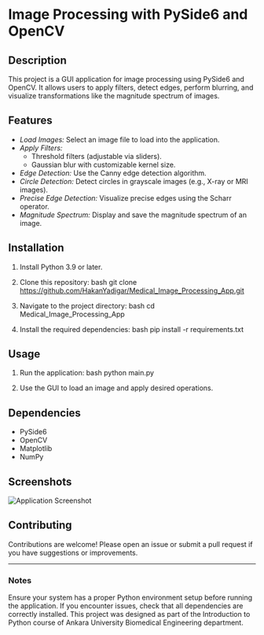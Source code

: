 # Image Processing with PySide6 and OpenCV

## Description
This project is a GUI application for image processing using PySide6 and OpenCV. It allows users to apply filters, detect edges, perform blurring, and visualize transformations like the magnitude spectrum of images.

## Features
- *Load Images:* Select an image file to load into the application.
- *Apply Filters:*
  - Threshold filters (adjustable via sliders).
  - Gaussian blur with customizable kernel size.
- *Edge Detection:* Use the Canny edge detection algorithm.
- *Circle Detection:* Detect circles in grayscale images (e.g., X-ray or MRI images).
- *Precise Edge Detection:* Visualize precise edges using the Scharr operator.
- *Magnitude Spectrum:* Display and save the magnitude spectrum of an image.

## Installation
1. Install Python 3.9 or later.
2. Clone this repository:
   bash
   git clone https://github.com/HakanYadigar/Medical_Image_Processing_App.git
   
3. Navigate to the project directory:
   bash
   cd Medical_Image_Processing_App
   
4. Install the required dependencies:
   bash
   pip install -r requirements.txt
   

## Usage
1. Run the application:
   bash
   python main.py
   
2. Use the GUI to load an image and apply desired operations.

## Dependencies
- PySide6
- OpenCV
- Matplotlib
- NumPy

## Screenshots
![Application Screenshot](Medical_Image_Processing_App/Screenshots/)

## Contributing
Contributions are welcome! Please open an issue or submit a pull request if you have suggestions or improvements.


---

### Notes
Ensure your system has a proper Python environment setup before running the application. If you encounter issues, check that all dependencies are correctly installed. 
This project was designed as part of the Introduction to Python course of Ankara University Biomedical Engineering department.

